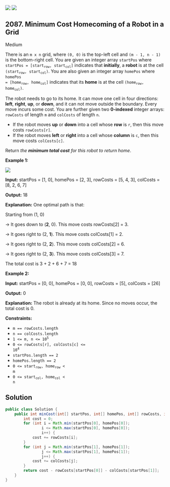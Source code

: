 [![](https://img.shields.io/github/stars/javadev/LeetCode-in-Java?label=Stars&style=flat-square)](https://github.com/javadev/LeetCode-in-Java)
[![](https://img.shields.io/github/forks/javadev/LeetCode-in-Java?label=Fork%20me%20on%20GitHub%20&style=flat-square)](https://github.com/javadev/LeetCode-in-Java/fork)

## 2087\. Minimum Cost Homecoming of a Robot in a Grid

Medium

There is an `m x n` grid, where `(0, 0)` is the top-left cell and `(m - 1, n - 1)` is the bottom-right cell. You are given an integer array `startPos` where <code>startPos = [start<sub>row</sub>, start<sub>col</sub>]</code> indicates that **initially**, a **robot** is at the cell <code>(start<sub>row</sub>, start<sub>col</sub>)</code>. You are also given an integer array `homePos` where <code>homePos = [home<sub>row</sub>, home<sub>col</sub>]</code> indicates that its **home** is at the cell <code>(home<sub>row</sub>, home<sub>col</sub>)</code>.

The robot needs to go to its home. It can move one cell in four directions: **left**, **right**, **up**, or **down**, and it can not move outside the boundary. Every move incurs some cost. You are further given two **0-indexed** integer arrays: `rowCosts` of length `m` and `colCosts` of length `n`.

*   If the robot moves **up** or **down** into a cell whose **row** is `r`, then this move costs `rowCosts[r]`.
*   If the robot moves **left** or **right** into a cell whose **column** is `c`, then this move costs `colCosts[c]`.

Return _the **minimum total cost** for this robot to return home_.

**Example 1:**

![](https://assets.leetcode.com/uploads/2021/10/11/eg-1.png)

**Input:** startPos = [1, 0], homePos = [2, 3], rowCosts = [5, 4, 3], colCosts = [8, 2, 6, 7]

**Output:** 18

**Explanation:** One optimal path is that:

Starting from (1, 0)

-> It goes down to (**2**, 0). This move costs rowCosts[2] = 3.

-> It goes right to (2, **1**). This move costs colCosts[1] = 2.

-> It goes right to (2, **2**). This move costs colCosts[2] = 6.

-> It goes right to (2, **3**). This move costs colCosts[3] = 7.

The total cost is 3 + 2 + 6 + 7 = 18

**Example 2:**

**Input:** startPos = [0, 0], homePos = [0, 0], rowCosts = [5], colCosts = [26]

**Output:** 0

**Explanation:** The robot is already at its home. Since no moves occur, the total cost is 0.

**Constraints:**

*   `m == rowCosts.length`
*   `n == colCosts.length`
*   <code>1 <= m, n <= 10<sup>5</sup></code>
*   <code>0 <= rowCosts[r], colCosts[c] <= 10<sup>4</sup></code>
*   `startPos.length == 2`
*   `homePos.length == 2`
*   <code>0 <= start<sub>row</sub>, home<sub>row</sub> < m</code>
*   <code>0 <= start<sub>col</sub>, home<sub>col</sub> < n</code>

## Solution

```java
public class Solution {
    public int minCost(int[] startPos, int[] homePos, int[] rowCosts, int[] colCosts) {
        int cost = 0;
        for (int i = Math.min(startPos[0], homePos[0]);
                i <= Math.max(startPos[0], homePos[0]);
                i++) {
            cost += rowCosts[i];
        }
        for (int j = Math.min(startPos[1], homePos[1]);
                j <= Math.max(startPos[1], homePos[1]);
                j++) {
            cost += colCosts[j];
        }
        return cost - rowCosts[startPos[0]] - colCosts[startPos[1]];
    }
}
```